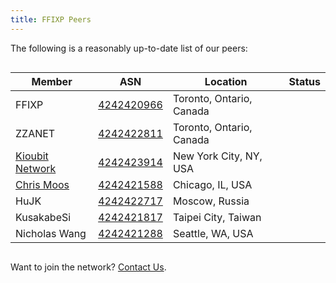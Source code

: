 ```yaml
---
title: FFIXP Peers
---
```


The following is a reasonably up-to-date list of our peers:

<div style="overflow:scroll;width:100%" markdown="1">

| Member                                     | ASN                                                       | Location                 | Status                        |
|--------------------------------------------|-----------------------------------------------------------|--------------------------|-------------------------------|
| FFIXP                                      | [4242420966](https://explorer.burble.com/?#/AS4242420966) | Toronto, Ontario, Canada | <pstat data:force="1"/>       |
| ZZANET                                     | [4242422811](https://explorer.burble.com/?#/AS4242422811) | Toronto, Ontario, Canada | <pstat data:as="4242422811"/> |
| [Kioubit Network](https://dn42.g-load.eu/) | [4242423914](https://explorer.burble.com/?#/AS4242423914) | New York City, NY, USA   | <pstat data:as="4242423914"/> |
| [Chris Moos](https://www.chrismoos.com/)   | [4242421588](https://explorer.burble.com/?#/AS4242421588) | Chicago, IL, USA         | <pstat data:as="4242421588"/> |
| HuJK                                       | [4242422717](https://explorer.burble.com/?#/AS4242422717) | Moscow, Russia           | <pstat data:as="4242422717"/> |
| KusakabeSi                                 | [4242421817](https://explorer.burble.com/?#/AS4242421817) | Taipei City, Taiwan      | <pstat data:as="4242421817"/> |
| Nicholas Wang                              | [4242421288](https://explorer.burble.com/?#/AS4242421288) | Seattle, WA, USA         | <pstat data:as="4242421288"/> |

</div>

Want to join the network? [Contact Us](mailto:join@ffixp.net).

<script src="/pstat.js"></script>